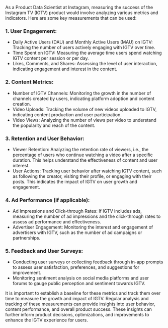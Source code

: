 As a Product Data Scientist at Instagram, measuring the success of the Instagram TV (IGTV) product would involve analyzing various metrics and indicators. Here are some key measurements that can be used:
### 1. User Engagement:
- Daily Active Users (DAU) and Monthly Active Users (MAU) on IGTV: Tracking the number of users actively engaging with IGTV over time.
- Time Spent on IGTV: Measuring the average time users spend watching IGTV content per session or per day.
- Likes, Comments, and Shares: Assessing the level of user interaction, indicating engagement and interest in the content.
### 2. Content Metrics:
- Number of IGTV Channels: Monitoring the growth in the number of channels created by users, indicating platform adoption and content creation.
- Video Uploads: Tracking the volume of new videos uploaded to IGTV, indicating content production and user participation.
- Video Views: Analyzing the number of views per video to understand the popularity and reach of the content.
### 3. Retention and User Behavior:
- Viewer Retention: Analyzing the retention rate of viewers, i.e., the percentage of users who continue watching a video after a specific duration. This helps understand the effectiveness of content and user interest.
- User Actions: Tracking user behavior after watching IGTV content, such as following the creator, visiting their profile, or engaging with their posts. This indicates the impact of IGTV on user growth and engagement.
### 4. Ad Performance (if applicable):
- Ad Impressions and Click-through Rates: If IGTV includes ads, measuring the number of ad impressions and the click-through rates to assess ad performance and effectiveness.
- Advertiser Engagement: Monitoring the interest and engagement of advertisers with IGTV, such as the number of ad campaigns or partnerships.
### 5. Feedback and User Surveys:
- Conducting user surveys or collecting feedback through in-app prompts to assess user satisfaction, preferences, and suggestions for improvement.
- Monitoring sentiment analysis on social media platforms and user forums to gauge public perception and sentiment towards IGTV.

It is important to establish a baseline for these metrics and track them over time to measure the growth and impact of IGTV. Regular analysis and tracking of these measurements can provide insights into user behavior, content performance, and overall product success. These insights can further inform product decisions, optimizations, and improvements to enhance the IGTV experience for users.